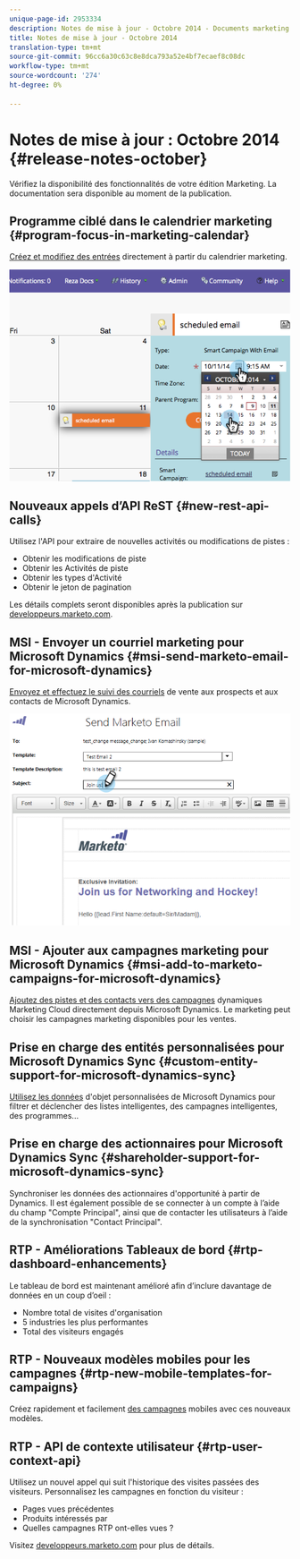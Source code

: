```yaml
---
unique-page-id: 2953334
description: Notes de mise à jour - Octobre 2014 - Documents marketing - Documentation du produit
title: Notes de mise à jour - Octobre 2014
translation-type: tm+mt
source-git-commit: 96cc6a30c63c8e8dca793a52e4bf7ecaef8c08dc
workflow-type: tm+mt
source-wordcount: '274'
ht-degree: 0%

---
```



# Notes de mise à jour : Octobre 2014 {#release-notes-october}

Vérifiez la disponibilité des fonctionnalités de votre édition Marketing. La documentation sera disponible au moment de la publication.

## Programme ciblé dans le calendrier marketing {#program-focus-in-marketing-calendar}

[Créez et modifiez des entrées](../../product-docs/core-marketo-concepts/marketing-calendar/understanding-the-calendar/understand-enable-program-focus.md) directement à partir du calendrier marketing.

![](assets/image2014-10-20-11-3a48-3a51.png)

## Nouveaux appels d’API ReST {#new-rest-api-calls}

Utilisez l&#39;API pour extraire de nouvelles activités ou modifications de pistes :

* Obtenir les modifications de piste
* Obtenir les Activités de piste
* Obtenir les types d&#39;Activité
* Obtenir le jeton de pagination

Les détails complets seront disponibles après la publication sur [developpeurs.marketo.com](http://developers.marketo.com/documentation/rest/).

## MSI - Envoyer un courriel marketing pour Microsoft Dynamics {#msi-send-marketo-email-for-microsoft-dynamics}

[Envoyez et effectuez le suivi des courriels](../../product-docs/marketo-sales-insight/msi-for-microsoft-dynamics/setting-up-and-using/send-a-marketo-sales-email-from-microsoft-dynamics.md) de vente aux prospects et aux contacts de Microsoft Dynamics.

![](assets/image2014-10-20-11-3a49-3a25.png)

## MSI - Ajouter aux campagnes marketing pour Microsoft Dynamics {#msi-add-to-marketo-campaigns-for-microsoft-dynamics}

[Ajoutez des pistes et des contacts vers des campagnes](../../product-docs/marketo-sales-insight/msi-for-microsoft-dynamics/setting-up-and-using/add-a-lead-contact-to-a-marketo-campaign-from-microsoft-dynamics.md) dynamiques Marketing Cloud directement depuis Microsoft Dynamics. Le marketing peut choisir les campagnes marketing disponibles pour les ventes.

## Prise en charge des entités personnalisées pour Microsoft Dynamics Sync {#custom-entity-support-for-microsoft-dynamics-sync}

[Utilisez les données](../../product-docs/crm-sync/microsoft-dynamics-sync/microsoft-dynamics-sync-details/microsoft-dynamics-sync-custom-entity-sync/enable-sync-for-a-custom-entity.md) d&#39;objet personnalisées de Microsoft Dynamics pour filtrer et déclencher des listes intelligentes, des campagnes intelligentes, des programmes...

## Prise en charge des actionnaires pour Microsoft Dynamics Sync {#shareholder-support-for-microsoft-dynamics-sync}

Synchroniser les données des actionnaires d&#39;opportunité à partir de Dynamics. Il est également possible de se connecter à un compte à l’aide du champ &quot;Compte Principal&quot;, ainsi que de contacter les utilisateurs à l’aide de la synchronisation &quot;Contact Principal&quot;.

## RTP - Améliorations Tableaux de bord {#rtp-dashboard-enhancements}

Le tableau de bord est maintenant amélioré afin d’inclure davantage de données en un coup d’oeil :

* Nombre total de visites d&#39;organisation
* 5 industries les plus performantes
* Total des visiteurs engagés

## RTP - Nouveaux modèles mobiles pour les campagnes {#rtp-new-mobile-templates-for-campaigns}

Créez rapidement et facilement [des campagnes](../../product-docs/web-personalization/using-templates/using-templates-to-create-web-campaigns.md) mobiles avec ces nouveaux modèles.

## RTP - API de contexte utilisateur {#rtp-user-context-api}

Utilisez un nouvel appel qui suit l&#39;historique des visites passées des visiteurs. Personnalisez les campagnes en fonction du visiteur :

* Pages vues précédentes
* Produits intéressés par
* Quelles campagnes RTP ont-elles vues ?

Visitez [developpeurs.marketo.com](http://developers.marketo.com/documentation/websites/rtp-js-api/) pour plus de détails.

